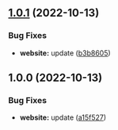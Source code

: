 ## [1.0.1](https://github.com/big-unibo/dataplat2023/compare/1.0.0...1.0.1) (2022-10-13)


### Bug Fixes

* **website:** update ([b3b8605](https://github.com/big-unibo/dataplat2023/commit/b3b860546f890b1793629a777da6849af06f9a6e))

## 1.0.0 (2022-10-13)


### Bug Fixes

* **website:** update ([a15f527](https://github.com/big-unibo/dataplat2023/commit/a15f5274ee7b3862f1319546cdc88718189d708c))
